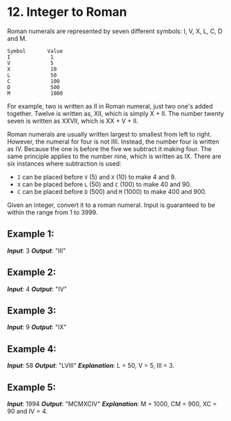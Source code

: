 # 12. Integer to Roman

Roman numerals are represented by seven different symbols: I, V, X, L, C, D and M.

```
Symbol       Value
I             1
V             5
X             10
L             50
C             100
D             500
M             1000
```

For example, two is written as II in Roman numeral, just two one's added together. Twelve is written as, XII, which is simply X + II. The number twenty seven is written as XXVII, which is XX + V + II.

Roman numerals are usually written largest to smallest from left to right. However, the numeral for four is not IIII. Instead, the number four is written as IV. Because the one is before the five we subtract it making four. The same principle applies to the number nine, which is written as IX. There are six instances where subtraction is used:

- `I` can be placed before `V` (5) and `X` (10) to make 4 and 9. 
- `X` can be placed before `L` (50) and `C` (100) to make 40 and 90. 
- `C` can be placed before `D` (500) and `M` (1000) to make 400 and 900.

Given an integer, convert it to a roman numeral. Input is guaranteed to be within the range from 1 to 3999.

## Example 1:

***Input***: 3
***Output***: "III"

## Example 2:

***Input***: 4
***Output***: "IV"

## Example 3:

***Input***: 9
***Output***: "IX"

## Example 4:

***Input***: 58
***Output***: "LVIII"
***Explanation***: L = 50, V = 5, III = 3.

## Example 5:

***Input***: 1994
***Output***: "MCMXCIV"
***Explanation***: M = 1000, CM = 900, XC = 90 and IV = 4.
